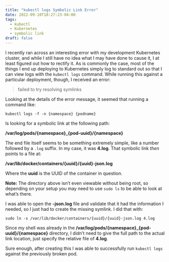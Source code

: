 ```yaml
---
title: "kubectl logs Symbolic Link Error"
date: 2022-09-10T18:27:23-04:00
tags:
  - kubectl
  - Kubernetes
  - symbolic link
draft: false
---
```


I recently ran across an interesting error with my development Kubernetes cluster, and while I still have no idea what I may have done to cause it, I at least figured out how to rectify it. As is commonly the case, most of the things I end up deploying to Kubernetes simply log to standard out so that I can view logs with the `kubectl logs` command. While running this against a particular deployment, though, I received an error:

> failed to try resolving symlinks

Looking at the details of the error message, it seemed that running a command like:

```shell
kubectl logs -f -n {namespace} {podname}
```

Is looking for a symbolic link at the following path:

**/var/log/pods/{namespace}_{pod-uuid}/{namespace}**

The end file itself seems to be something extremely simple, like a number followed by a `.log` suffix. In my case, it was **4.log**. That symbolic link _then_ points to a file at:

**/var/lib/docker/containers/{uuid}/{uuid}-json.log**

Where the **uuid** is the UUID of the container in question.

**Note:** The directory above isn’t even viewable without being root, so depending on your setup you may need to use `sudo ls` to be able to look at what’s there.

I was able to open the **-json.log** file and validate that it had the information I needed, so I just had to create the missing symlink. I did that with:

```shell
sudo ln -s /var/lib/docker/containers/{uuid}/{uuid}-json.log 4.log
```

Since my shell was already in the **/var/log/pods/{namespace}_{pod-uuid}/{namespace}** directory, I didn’t need to give the full path to the actual link location, just specify the relative file of **4.log**.

Sure enough, after creating this I was able to successfully run `kubectl logs` against the previously broken pod.
